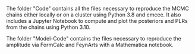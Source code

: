 The folder "Code" contains all the files necessary to reproduce the MCMC chains either locally or on a cluster using Python 3.8 and emcee.
It also includes a Jupyter Notebook to compute and plot the posteriors and PLRs from the chains using Python 3.10.

The folder "Model-Code" contains the files necessary to reproduce the amplitude via FormCalc and FeynArts with a Mathematica notebook.
